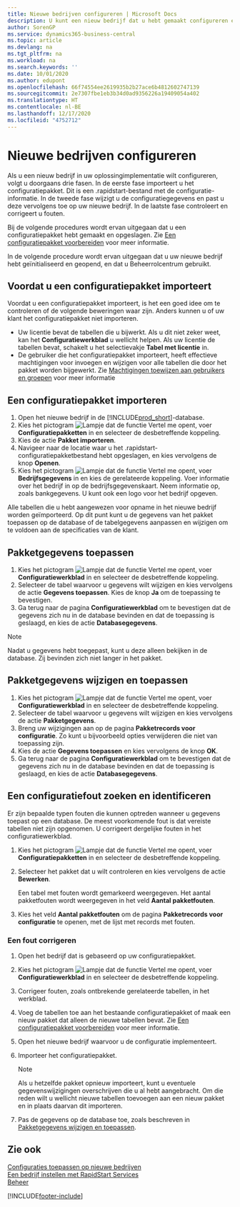```yaml
---
title: Nieuwe bedrijven configureren | Microsoft Docs
description: U kunt een nieuw bedrijf dat u hebt gemaakt configureren en aanpassen. U kunt uw implementatie verder afstellen door de configuratie te voltooien in drie fasen.
author: SorenGP
ms.service: dynamics365-business-central
ms.topic: article
ms.devlang: na
ms.tgt_pltfrm: na
ms.workload: na
ms.search.keywords: ''
ms.date: 10/01/2020
ms.author: edupont
ms.openlocfilehash: 66f74554ee2619935b2b27ace6b4812602747139
ms.sourcegitcommit: 2e7307fbe1eb3b34d0ad9356226a19409054a402
ms.translationtype: HT
ms.contentlocale: nl-BE
ms.lasthandoff: 12/17/2020
ms.locfileid: "4752712"
---
```

# <a name="configure-new-companies"></a>Nieuwe bedrijven configureren
Als u een nieuw bedrijf in uw oplossingimplementatie wilt configureren, volgt u doorgaans drie fasen. In de eerste fase importeert u het configuratiepakket. Dit is een .rapidstart-bestand met de configuratie-informatie. In de tweede fase wijzigt u de configuratiegegevens en past u deze vervolgens toe op uw nieuwe bedrijf. In de laatste fase controleert en corrigeert u fouten.  

Bij de volgende procedures wordt ervan uitgegaan dat u een configuratiepakket hebt gemaakt en opgeslagen. Zie [Een configuratiepakket voorbereiden](admin-how-to-prepare-a-configuration-package.md) voor meer informatie.  

In de volgende procedure wordt ervan uitgegaan dat u uw nieuwe bedrijf hebt geïnitialiseerd en geopend, en dat u Beheerrolcentrum gebruikt.

## <a name="before-you-import-a-configuration-package"></a>Voordat u een configuratiepakket importeert
Voordat u een configuratiepakket importeert, is het een goed idee om te controleren of de volgende beweringen waar zijn. Anders kunnen u of uw klant het configuratiepakket niet importeren.

* Uw licentie bevat de tabellen die u bijwerkt. Als u dit niet zeker weet, kan het **Configuratiewerkblad** u wellicht helpen. Als uw licentie de tabellen bevat, schakelt u het selectievakje **Tabel met licentie** in.  
* De gebruiker die het configuratiepakket importeert, heeft effectieve machtigingen voor invoegen en wijzigen voor alle tabellen die door het pakket worden bijgewerkt. Zie [Machtigingen toewijzen aan gebruikers en groepen](ui-define-granular-permissions.md) voor meer informatie 

## <a name="to-import-a-configuration-package"></a>Een configuratiepakket importeren  
1. Open het nieuwe bedrijf in de [!INCLUDE[prod_short](includes/prod_short.md)]-database.  
2. Kies het pictogram ![Lampje dat de functie Vertel me opent](media/ui-search/search_small.png "Vertel me wat u wilt doen"), voer **Configuratiepakketten** in en selecteer de desbetreffende koppeling.  
3. Kies de actie **Pakket importeren**.  
4. Navigeer naar de locatie waar u het .rapidstart-configuratiepakketbestand hebt opgeslagen, en kies vervolgens de knop **Openen**.  
5. Kies het pictogram ![Lampje dat de functie Vertel me opent](media/ui-search/search_small.png "Vertel me wat u wilt doen"), voer **Bedrijfsgegevens** in en kies de gerelateerde koppeling. Voer informatie over het bedrijf in op de bedrijfsgegevenskaart. Neem informatie op, zoals bankgegevens. U kunt ook een logo voor het bedrijf opgeven.  

Alle tabellen die u hebt aangewezen voor opname in het nieuwe bedrijf worden geïmporteerd. Op dit punt kunt u de gegevens van het pakket toepassen op de database of de tabelgegevens aanpassen en wijzigen om te voldoen aan de specificaties van de klant.  

## <a name="to-apply-package-data"></a>Pakketgegevens toepassen  
1. Kies het pictogram ![Lampje dat de functie Vertel me opent](media/ui-search/search_small.png "Vertel me wat u wilt doen"), voer **Configuratiewerkblad** in en selecteer de desbetreffende koppeling.  
2. Selecteer de tabel waarvoor u gegevens wilt wijzigen en kies vervolgens de actie **Gegevens toepassen**. Kies de knop **Ja** om de toepassing te bevestigen.
3. Ga terug naar de pagina **Configuratiewerkblad** om te bevestigen dat de gegevens zich nu in de database bevinden en dat de toepassing is geslaagd, en kies de actie **Databasegegevens**.  

> [!NOTE]  
>  Nadat u gegevens hebt toegepast, kunt u deze alleen bekijken in de database. Zij bevinden zich niet langer in het pakket.  

## <a name="to-modify-and-apply-package-data"></a>Pakketgegevens wijzigen en toepassen  
1. Kies het pictogram ![Lampje dat de functie Vertel me opent](media/ui-search/search_small.png "Vertel me wat u wilt doen"), voer **Configuratiewerkblad** in en selecteer de desbetreffende koppeling.  
2. Selecteer de tabel waarvoor u gegevens wilt wijzigen en kies vervolgens de actie **Pakketgegevens**.  
3. Breng uw wijzigingen aan op de pagina **Pakketrecords voor configuratie**. Zo kunt u bijvoorbeeld opties verwijderen die niet van toepassing zijn.  
4. Kies de actie **Gegevens toepassen** en kies vervolgens de knop **OK**.  
5. Ga terug naar de pagina **Configuratiewerkblad** om te bevestigen dat de gegevens zich nu in de database bevinden en dat de toepassing is geslaagd, en kies de actie **Databasegegevens**.  

## <a name="to-locate-and-identify-a-configuration-error"></a>Een configuratiefout zoeken en identificeren  
Er zijn bepaalde typen fouten die kunnen optreden wanneer u gegevens toepast op een database. De meest voorkomende fout is dat vereiste tabellen niet zijn opgenomen. U corrigeert dergelijke fouten in het configuratiewerkblad.

1. Kies het pictogram ![Lampje dat de functie Vertel me opent](media/ui-search/search_small.png "Vertel me wat u wilt doen"), voer **Configuratiepakketten** in en selecteer de desbetreffende koppeling.  
2. Selecteer het pakket dat u wilt controleren en kies vervolgens de actie **Bewerken**.  

    Een tabel met fouten wordt gemarkeerd weergegeven. Het aantal pakketfouten wordt weergegeven in het veld **Aantal pakketfouten**.  

3. Kies het veld **Aantal pakketfouten** om de pagina **Pakketrecords voor configuratie** te openen, met de lijst met records met fouten.  

### <a name="to-fix-an-error"></a>Een fout corrigeren  
1. Open het bedrijf dat is gebaseerd op uw configuratiepakket.  
2. Kies het pictogram ![Lampje dat de functie Vertel me opent](media/ui-search/search_small.png "Vertel me wat u wilt doen"), voer **Configuratiewerkblad** in en selecteer de desbetreffende koppeling.  
3. Corrigeer fouten, zoals ontbrekende gerelateerde tabellen, in het werkblad.  
4. Voeg de tabellen toe aan het bestaande configuratiepakket of maak een nieuw pakket dat alleen de nieuwe tabellen bevat. Zie [Een configuratiepakket voorbereiden](admin-how-to-prepare-a-configuration-package.md) voor meer informatie.  
5. Open het nieuwe bedrijf waarvoor u de configuratie implementeert.  
6. Importeer het configuratiepakket.  

    > [!NOTE]  
    >  Als u hetzelfde pakket opnieuw importeert, kunt u eventuele gegevenswijzigingen overschrijven die u al hebt aangebracht. Om die reden wilt u wellicht nieuwe tabellen toevoegen aan een nieuw pakket en in plaats daarvan dit importeren.  

7. Pas de gegevens op de database toe, zoals beschreven in [Pakketgegevens wijzigen en toepassen](admin-how-to-configure-new-companies.md#to-modify-and-apply-package-data).

## <a name="see-also"></a>Zie ook  
[Configuraties toepassen op nieuwe bedrijven](admin-apply-configuration-to-new-companies.md)  
[Een bedrijf instellen met RapidStart Services](admin-set-up-a-company-with-rapidstart.md)  
[Beheer](admin-setup-and-administration.md)


[!INCLUDE[footer-include](includes/footer-banner.md)]